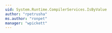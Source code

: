 ```yaml
---
uid: System.Runtime.CompilerServices.IsByValue
author: "rpetrusha"
ms.author: "ronpet"
manager: "wpickett"
---
```

